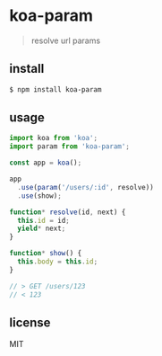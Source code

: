 # koa-param

> resolve url params

## install

```sh
$ npm install koa-param
```

## usage

```js
import koa from 'koa';
import param from 'koa-param';

const app = koa();

app
  .use(param('/users/:id', resolve))
  .use(show);

function* resolve(id, next) {
  this.id = id;
  yield* next;
}

function* show() {
  this.body = this.id;
}

// > GET /users/123
// < 123
```

## license

MIT

